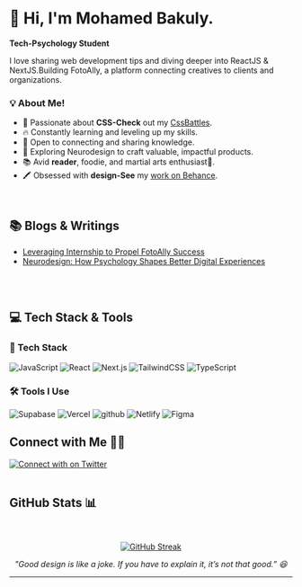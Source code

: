 # 👋 Hi, I'm Mohamed Bakuly.

**Tech-Psychology Student**
<p>I love sharing web development tips and diving deeper into ReactJS & NextJS.Building FotoAlly, a platform connecting creatives to clients and organizations.</p>

### 💡 About Me!

- 💜 Passionate about **CSS-Check** out my [CssBattles](https://cssbattle.dev/player/mohamedbakuly).
- 🔥 Constantly learning and leveling up my skills.
- 🤝 Open to connecting and sharing knowledge.
- 🔬 Exploring Neurodesign to craft valuable, impactful products.
- 📚 Avid **reader**, foodie, and martial arts enthusiast🥋.
- 🖍️ Obsessed with **design-See** my [work on Behance](https://www.behance.net/bakulybakulain).
<br/>

## :books: Blogs & Writings

- [Leveraging Internship to Propel FotoAlly Success](https://medium.com/@bakulybakulain/leveraging-internship-to-propel-fotoally-success-4787a9e1c0f6)
- [Neurodesign: How Psychology Shapes Better Digital Experiences](https://medium.com/@bakulybakulain/neurodesign-how-psychology-shapes-better-digital-experiences-055a504a7583)  


<br/>
<br/>

## :computer: Tech Stack & Tools

### 🚀 Tech Stack
![JavaScript](https://img.shields.io/badge/JavaScript-F7DF1E?style=for-the-badge&logo=JavaScript&logoColor=white)
![React](https://img.shields.io/badge/React-61DAFB?style=for-the-badge&logo=React&logoColor=white)
![Next.js](https://img.shields.io/badge/Next.js-000000?style=for-the-badge&logo=next.js&logoColor=white)
![TailwindCSS](https://img.shields.io/badge/Tailwind%20CSS-3490dc?style=for-the-badge&logo=TailwindCSS&logoColor=white)
![TypeScript](https://img.shields.io/badge/TypeScript-007ACC?style=for-the-badge&logo=TypeScript&logoColor=white)

### 🛠️ Tools I Use

![Supabase](https://img.shields.io/badge/Supabase-3ECF8E?style=for-the-badge&logo=supabase&logoColor=white)
![Vercel](https://img.shields.io/badge/vercel-%23000000.svg?style=for-the-badge&logo=vercel&logoColor=white)
![github](https://img.shields.io/badge/GitHub-000000?style=for-the-badge&logo=GitHub&logoColor=white)
![Netlify](https://img.shields.io/badge/netlify-%23000000.svg?style=for-the-badge&logo=netlify&logoColor=#00C7B7)
![Figma](https://img.shields.io/badge/figma-%23F24E1E.svg?style=for-the-badge&logo=figma&logoColor=white)

## Connect with Me 🤝🏽

<a href="https://twitter.com/mohamedbakuly">
  <img src="https://img.shields.io/badge/Twitter-1DA1F2?style=for-the-badge&logo=Twitter&logoColor=white" alt="Connect with on Twitter"/>
</a>

<br/>
<br/>

## GitHub Stats 📊

<br/>
<p align="center">
  <a href="https://git.io/streak-stats">
    <img src="https://github-readme-streak-stats-nu-six-72.vercel.app?user=mohamedbakuly&theme=merko" alt="GitHub Streak"/>
  </a>
</p>

<div align="center">
<i>"Good design is like a joke. If you have to explain it, it’s not that good.” 😆 </i>
</div>

<hr/>
